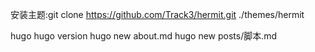 安装主题:git clone https://github.com/Track3/hermit.git ./themes/hermit

hugo
hugo version
hugo new about.md
hugo new posts/脚本.md